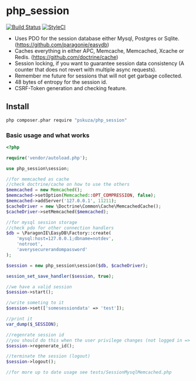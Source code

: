 # php_session

[![Build Status](https://travis-ci.org/pskuza/php_session.svg?branch=master)](https://travis-ci.org/pskuza/php_session)
[![StyleCI](https://styleci.io/repos/92591455/shield?branch=master)](https://styleci.io/repos/92591455)

* Uses PDO for the session database either Mysql, Postgres or Sqlite. (https://github.com/paragonie/easydb) 
* Caches everything in either APC, Memcache, Memcached, Xcache or Redis. (https://github.com/doctrine/cache)
* Session locking, if you want to guarantee session data consistency (A counter that does not revert with multiple async requests). 
* Remember me future for sessions that will not get garbage collected. 
* 48 bytes of entropy for the session id.
* CSRF-Token generation and checking feature.


## Install

``` sh
php composer.phar require "pskuza/php_session"
```

### Basic usage and what works
``` php
<?php

require('vendor/autoload.php');

use php_session\session;

//for memcached as cache
//check doctrine/cache on how to use the others
$memcached = new Memcached();
$memcached->setOption(Memcached::OPT_COMPRESSION, false);
$memcached->addServer('127.0.0.1', 11211);
$cacheDriver = new \Doctrine\Common\Cache\MemcachedCache();
$cacheDriver->setMemcached($memcached);

//for mysql session storage
//check pdo for other connection handlers
$db = \ParagonIE\EasyDB\Factory::create(
    'mysql:host=127.0.0.1;dbname=notdev',
    'notroot',
    'averysecurerandompassword'
);

$session = new php_session\session($db, $cacheDriver);

session_set_save_handler($session, true);

//we have a valid session
$session->start();

//write someting to it
$session->set(['somesessiondata' => 'test']);

//print it
var_dump($_SESSION);

//regenrate session id
//you should do this when the user privilege changes (not logged in => logged in or otherwise)
$session->regenerate_id();

//terminate the session (logout)
$session->logout();

//for more up to date usage see tests/SessionMysqlMemcached.php

```

